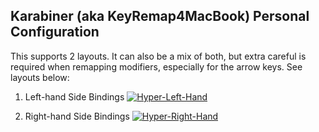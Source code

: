 ## Karabiner (aka KeyRemap4MacBook) Personal Configuration

This supports 2 layouts. It can also be a mix of both, but extra careful is
required when remapping modifiers, especially for the arrow keys. See layouts below:

1. Left-hand Side Bindings
[![Hyper-Left-Hand](http://i.imgur.com/k0JzAxN.png)](http://i.imgur.com/k0JzAxN.png)

2. Right-hand Side Bindings
[![Hyper-Right-Hand](http://i.imgur.com/8SqAfJo.png)](http://i.imgur.com/8SqAfJo.png)
